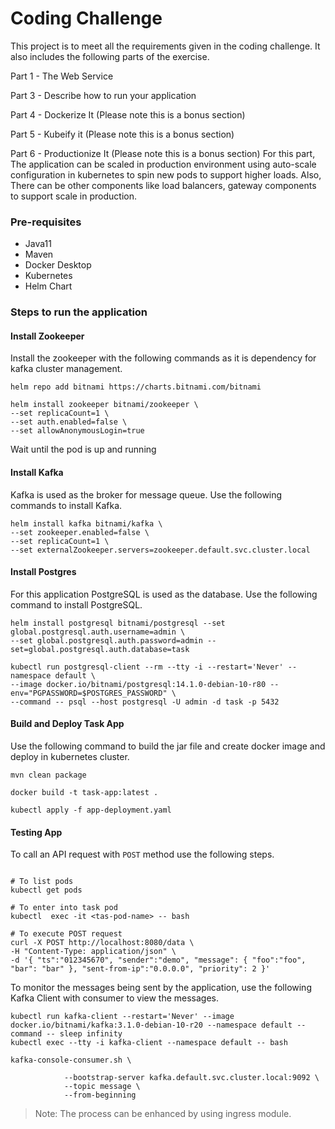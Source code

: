 # Coding Challenge
This project is to meet all the requirements given in the coding challenge. 
It also includes the following parts of the exercise.

Part 1 - The Web Service

Part 3 - Describe how to run your application

Part 4 - Dockerize It (Please note this is a bonus section)

Part 5 - Kubeify it (Please note this is a bonus section)

Part 6 - Productionize It (Please note this is a bonus section)
For this part, The application can be scaled in production environment using auto-scale configuration in kubernetes to spin new pods to support higher loads.
Also, There can be other components like load balancers, gateway components to support scale in production.

### Pre-requisites

- Java11
- Maven
- Docker Desktop
- Kubernetes
- Helm Chart

### Steps to run the application

#### Install Zookeeper

Install the zookeeper with the following commands as it is dependency for kafka cluster management.

```shell
helm repo add bitnami https://charts.bitnami.com/bitnami
```

```shell
helm install zookeeper bitnami/zookeeper \
--set replicaCount=1 \
--set auth.enabled=false \
--set allowAnonymousLogin=true
```

Wait until the pod is up and running

#### Install Kafka

Kafka is used as the broker for message queue. Use the following commands to install Kafka.

```shell
helm install kafka bitnami/kafka \
--set zookeeper.enabled=false \
--set replicaCount=1 \
--set externalZookeeper.servers=zookeeper.default.svc.cluster.local
```

#### Install Postgres

For this application PostgreSQL is used as the database. Use the following command to install PostgreSQL.

```shell
helm install postgresql bitnami/postgresql --set global.postgresql.auth.username=admin \
--set global.postgresql.auth.password=admin --set=global.postgresql.auth.database=task
```

```shell
kubectl run postgresql-client --rm --tty -i --restart='Never' --namespace default \
--image docker.io/bitnami/postgresql:14.1.0-debian-10-r80 --env="PGPASSWORD=$POSTGRES_PASSWORD" \
--command -- psql --host postgresql -U admin -d task -p 5432
```

#### Build and Deploy Task App

Use the following command to build the jar file and create docker image and deploy in kubernetes cluster.

```shell
mvn clean package

docker build -t task-app:latest .

kubectl apply -f app-deployment.yaml
```

#### Testing App

To call an API request with `POST` method use the following steps.
```shell

# To list pods
kubectl get pods

# To enter into task pod
kubectl  exec -it <tas-pod-name> -- bash

# To execute POST request
curl -X POST http://localhost:8080/data \
-H "Content-Type: application/json" \
-d '{ "ts":"012345670", "sender":"demo", "message": { "foo":"foo", "bar": "bar" }, "sent-from-ip":"0.0.0.0", "priority": 2 }'

```

To monitor the messages being sent by the application, use the following Kafka Client with consumer to view the messages.

```shell
kubectl run kafka-client --restart='Never' --image docker.io/bitnami/kafka:3.1.0-debian-10-r20 --namespace default --command -- sleep infinity
kubectl exec --tty -i kafka-client --namespace default -- bash

kafka-console-consumer.sh \

            --bootstrap-server kafka.default.svc.cluster.local:9092 \
            --topic message \
            --from-beginning
```

> Note: The process can be enhanced by using ingress module.
